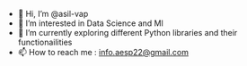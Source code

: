 - 👋 Hi, I’m @asil-vap
- 👀 I’m interested in Data Science and Ml
- 🌱 I’m currently exploring different Python libraries and their functionailities 
- 📫 How to reach me : info.aesp22@gmail.com

<!---
asil-vap/asil-vap is a ✨ special ✨ repository because its `README.md` (this file) appears on your GitHub profile.
You can click the Preview link to take a look at your changes.
--->
